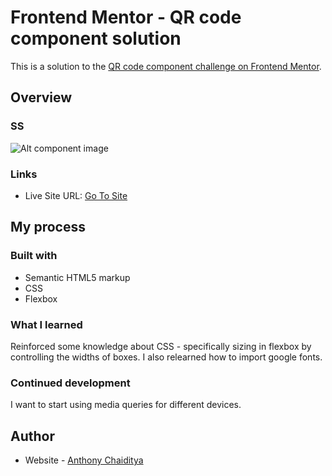# Frontend Mentor - QR code component solution

This is a solution to the [QR code component challenge on Frontend Mentor](https://www.frontendmentor.io/challenges/qr-code-component-iux_sIO_H). 

## Overview

### SS

![Alt component image](images/Screenshot%202024-05-14%20at%201.43.49 PM.png)
### Links

- Live Site URL: [Go To Site](https://anthonychaiditya.github.io/qr-code-component-main/)

## My process

### Built with

- Semantic HTML5 markup
- CSS
- Flexbox


### What I learned

Reinforced some knowledge about CSS - specifically sizing in flexbox by controlling the widths of boxes. I also relearned how to import google fonts.

### Continued development

I want to start using media queries for different devices.


## Author

- Website - [Anthony Chaiditya](https://linkedin.com/in/anthony-chaiditya/)
